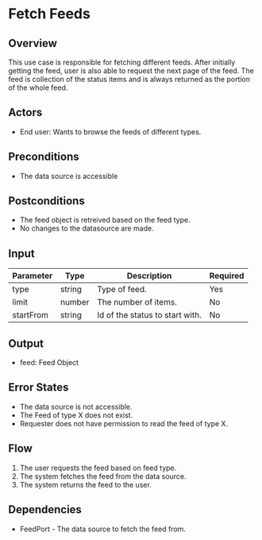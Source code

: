 # Fetch Feeds

## Overview

This use case is responsible for fetching different feeds. After initially getting the feed, user is also able to request the next page of the feed. The feed is collection of the status items and is always returned as the portion of the whole feed.

## Actors

- End user: Wants to browse the feeds of different types.

## Preconditions

- The data source is accessible

## Postconditions

- The feed object is retreived based on the feed type.
- No changes to the datasource are made.

## Input

| Parameter     | Type   | Description                                    | Required |
| --------------| ------ | -----------------------------------------------| -------- |
| type          | string | Type of feed.                                  | Yes      |
| limit         | number | The number of items.                           | No       |
| startFrom     | string | Id of the status to start with.                | No       |


## Output

- feed: Feed Object

## Error States

- The data source is not accessible.
- The Feed of type X does not exist.
- Requester does not have permission to read the feed of type X.

## Flow

1. The user requests the feed based on feed type.
2. The system fetches the feed from the data source.
3. The system returns the feed to the user.

## Dependencies

- FeedPort - The data source to fetch the feed from.




